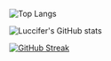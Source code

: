 ![Top Langs](https://github-readme-stats.vercel.app/api/top-langs/?username=Luccifer&layout=compact&theme=radical)

![Luccifer's GitHub stats](https://github-readme-stats.vercel.app/api?username=Luccifer&theme=radical&show=reviews,discussions_started,discussions_answered,prs_merged,prs_merged_percentage)

[![GitHub Streak](https://github-readme-streak-stats.herokuapp.com?user=Luccifer&theme=dark)]()

